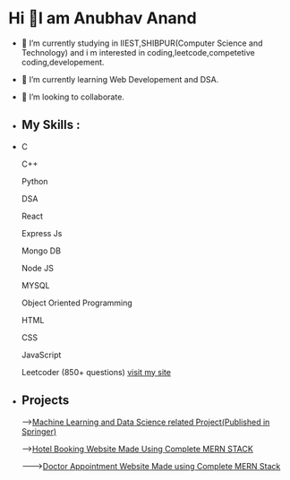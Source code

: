  # Hi 👋I am Anubhav Anand

- 🔭 I’m currently studying in IIEST,SHIBPUR(Computer Science and Technology) and i m interested in coding,leetcode,competetive coding,developement.
- 🌱 I’m currently learning Web Developement and DSA.
- 👯 I’m looking to collaborate.
- ## My Skills :
- 
    C
    
    C++
    
    Python
    
    DSA
    
   React

   Express Js

   Mongo DB

   Node JS

   MYSQL
    
   Object Oriented Programming
    
    HTML
    
    CSS
    
    JavaScript
    
    Leetcoder (850+ questions) [visit my site](https://leetcode.com/anubhav_anandbgu/)

    
- ## Projects
     
     -->[Machine Learning and Data Science related Project(Published in Springer)](https://link.springer.com/chapter/10.1007/978-981-19-3089-8_34)

     -->[Hotel Booking Website Made Using Complete MERN STACK](https://stayeasy.vercel.app/)

     --->[Doctor Appointment Website Made using Complete MERN Stack](https://doctor-client-app.vercel.app/login)
   
     
   
     
     
     
     
     
    
     
    
     
    
